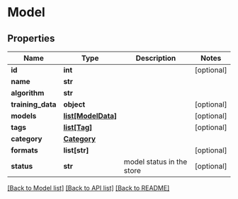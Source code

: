 # Model

## Properties
Name | Type | Description | Notes
------------ | ------------- | ------------- | -------------
**id** | **int** |  | [optional] 
**name** | **str** |  | 
**algorithm** | **str** |  | 
**training_data** | **object** |  | [optional] 
**models** | [**list[ModelData]**](ModelData.md) |  | [optional] 
**tags** | [**list[Tag]**](Tag.md) |  | [optional] 
**category** | [**Category**](Category.md) |  | 
**formats** | **list[str]** |  | [optional] 
**status** | **str** | model status in the store | [optional] 

[[Back to Model list]](../README.md#documentation-for-models) [[Back to API list]](../README.md#documentation-for-api-endpoints) [[Back to README]](../README.md)


